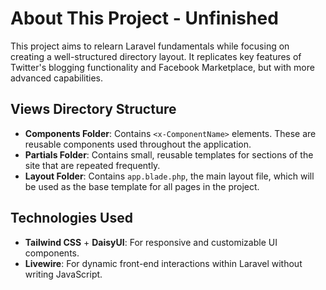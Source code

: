 # About This Project - Unfinished

This project aims to relearn Laravel fundamentals while focusing on creating a well-structured directory layout. It replicates key features of Twitter's blogging functionality and Facebook Marketplace, but with more advanced capabilities.

## Views Directory Structure

- **Components Folder**: Contains `<x-ComponentName>` elements. These are reusable components used throughout the application.
- **Partials Folder**: Contains small, reusable templates for sections of the site that are repeated frequently.
- **Layout Folder**: Contains `app.blade.php`, the main layout file, which will be used as the base template for all pages in the project.

## Technologies Used

- **Tailwind CSS** + **DaisyUI**: For responsive and customizable UI components.
- **Livewire**: For dynamic front-end interactions within Laravel without writing JavaScript.
